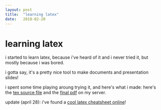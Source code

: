 ```yaml
---
layout: post
title:  "learning latex"
date:   2018-02-20
---
```


# learning latex

i started to learn latex, because i've heard of it and i never tried it,
but mostly because i was bored.

i gotta say, it's a pretty nice tool to make documents and presentation slides!

i spent some time playing aroung trying it, and here's what i made: here's the [tex source file](/files/latex/first.tex) and the [final pdf](/files/latex/first.pdf) on my server.

update (april 28): i've found a [cool latex cheatsheet online](https://wch.github.io/latexsheet)!
